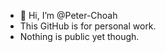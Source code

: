 - 👋 Hi, I’m @Peter-Choah
- This GitHub is for personal work.
- Nothing is public yet though.

<!---
Peter-Choah/Peter-Choah is a ✨ special ✨ repository because its `README.md` (this file) appears on your GitHub profile.
You can click the Preview link to take a look at your changes.
--->
